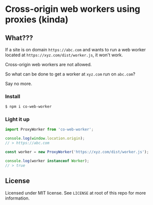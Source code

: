 # Cross-origin web workers using proxies (kinda)

## What???

If a site is on domain `https://abc.com` and wants to run a web worker located at `https://xyz.com/dist/worker.js`, it won't work.

Cross-origin web workers are not allowed.

So what can be done to get a worker at `xyz.com` run on `abc.com`?

Say no more.

### Install

```bash
$ npm i co-web-worker
```

### Light it up

```javascript
import ProxyWorker from 'co-web-worker';

console.log(window.location.origin);
// > https://abc.com

const worker = new ProxyWorker('https://xyz.com/dist/worker.js');

console.log(worker instanceof Worker);
// > true

```

## License

Licensed under MIT license. See `LICENSE` at root of this repo for more information.

